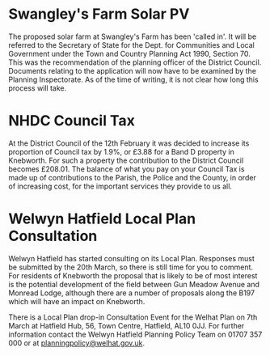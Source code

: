 Swangley's Farm Solar PV
========================

The proposed solar farm at Swangley's Farm has been 'called in'. It will be referred to the Secretary of State for the Dept. for Communities and Local Government under the Town and Country Planning Act 1990, Section 70. This was the recommendation of the planning officer of the District Council. Documents relating to the application will now have to be examined by the Planning Inspectorate. As of the time of writing, it is not clear how long this process will take.

NHDC Council Tax
================

At the District Council of the 12th February it was decided to increase its proportion of Council tax by 1.9%, or £3.88 for a Band D property in Knebworth. For such a property the contribution to the District Council becomes £208.01. The balance of what you pay on your Council Tax is made up of contributions to the Parish, the Police and the County, in order of increasing cost, for the important services they provide to us all.

Welwyn Hatfield Local Plan Consultation
=======================================

Welwyn Hatfield has started consulting on its Local Plan. Responses must be submitted by the 20th March, so there is still time for you to comment. For residents of Knebworth the proposal that is likely to be of most interest is the potential development of the field between Gun Meadow Avenue and Monread Lodge, although there are a number of proposals along the B197 which will have an impact on Knebworth.

There is a Local Plan drop-in Consultation Event for the Welhat Plan on 7th March at Hatfield Hub, 56, Town Centre, Hatfield, AL10 0JJ. For further information contact the Welwyn Hatfield Planning Policy Team on 01707 357 000 or at planningpolicy@welhat.gov.uk.
